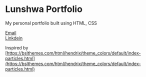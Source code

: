 # Lunshwa Portfolio

My personal portfolio built using HTML, CSS

[Email](lunshwa.shakya95@gmail.com)<br>
[Linkdein](https://www.linkedin.com/feed/)

Inspired by [https://bslthemes.com/html/hendrix/theme_colors/default/index-particles.html](https://bslthemes.com/html/hendrix/theme_colors/default/index-particles.html)
